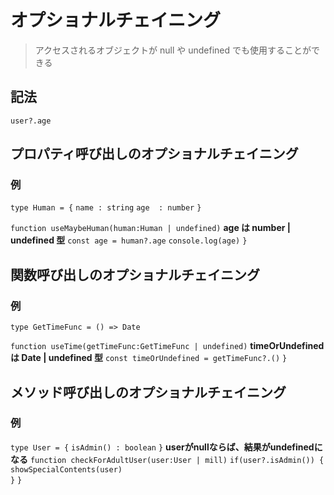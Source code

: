 # オプショナルチェイニング

> アクセスされるオブジェクトが null や undefined でも使用することができる

## 記法
`user?.age`

## プロパティ呼び出しのオプショナルチェイニング
### 例
`type Human = {`
   `name : string`
   `age  : number`
`}`

`function useMaybeHuman(human:Human | undefined)`
   **age は number | undefined 型**
   `const age = human?.age`
   `console.log(age)`
`}`

## 関数呼び出しのオプショナルチェイニング
### 例
`type GetTimeFunc = () => Date`

`function useTime(getTimeFunc:GetTimeFunc | undefined)`
   **timeOrUndefined は Date | undefined 型**
   `const timeOrUndefined = getTimeFunc?.()`
`}`

## メソッド呼び出しのオプショナルチェイニング
### 例
`type User = {`
   `isAdmin() : boolean`
`}`
**userがnullならば、結果がundefinedになる**
`function checkForAdultUser(user:User | mill)`
   `if(user?.isAdmin()) {`
      `showSpecialContents(user)`      
   `}`
`}`